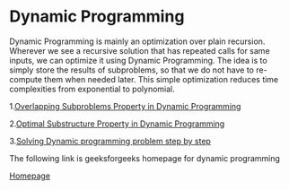 # Dynamic Programming

Dynamic Programming is mainly an optimization over plain recursion. Wherever we see a recursive solution that has repeated calls for same inputs, we can optimize it using Dynamic Programming. The idea is to simply store the results of subproblems, so that we do not have to re-compute them when needed later. This simple optimization reduces time complexities from exponential to polynomial.

1.[Overlapping Subproblems Property in Dynamic Programming](https://www.geeksforgeeks.org/overlapping-subproblems-property-in-dynamic-programming-dp-1/)

2.[Optimal Substructure Property in Dynamic Programming](https://www.geeksforgeeks.org/optimal-substructure-property-in-dynamic-programming-dp-2/)

3.[Solving Dynamic programming problem step by step](https://www.geeksforgeeks.org/solve-dynamic-programming-problem/)

The following link is geeksforgeeks homepage for dynamic programming

[Homepage](https://www.geeksforgeeks.org/dynamic-programming/#concepts)
